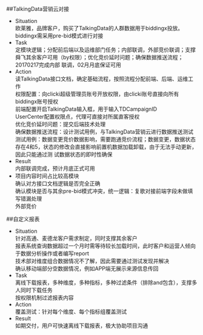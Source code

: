 ##TalkingData营销云对接
* Situation  
  欧莱雅，品牌客户，购买了TalkingData的人群数据用于biddingx投放。biddingx需采用pre-bid模式进行对接
* Task  
  定模块逻辑；分配前后端以及运维部门任务；内部联调，外部竞价联调；支撑舜飞其余客户可用（by权限）；优化竞价延时问题；确保数据推送流程；20170217完成内部
  联调，02月月底保证可用
* Action  
  读TalkingData接口文档，确定基础流程，按照流程分配前端、后端、运维工作  
  权限配置：向clicki超级管理员账号开放权限，由clicki账号直接向所有biddingx账号授权  
  前端配置开启TalkingData输入框，用于输入TDCampaignID   
  UserCenter配置权限点，代理可直接对所属直客授权  
  优化竞价延时问题：提交后端技术处理   
  确保数据推送流程：设计测试用例，与TalkingData营销云进行数据推送测试  
  测试用例：数据变更竞价数据影响，需要跑通竞价流程；数据变更，数据状态存在4和5，状态的修改会直接影响前置机数据加载卸载，由于无法手动更新，因此只能通过测 
           试数据状态的即时性确保  
* Result  
  内部联调完成，预计月底正式可用  
* 项目内容时间占比较高模块  
  确认对方接口文档逻辑是否完全正确  
  确认模块是否与其余pre-bid模式冲突，统一逻辑：复歌对接前端字段未做填写错漏处理  
  外部竞价  
  
##自定义报表  
* Situation  
  针对高通、麦德龙客户需求制定，同时支撑其余客户  
  报表系统查询数据超过一个月时需等待较长加载时间，此时客户和运营人倾向于数据分析操作或者编写report  
  技术部对维度组合数据情况不了解，因此需要通过测试发现并解决  
  确认移动端部分空数据情况，例如APP端无展示来源信息传回  
* Task  
  离线下载报表，多种维度，多种指标，多种过滤条件（排除and包含），支撑多人同时下载任务  
  按权限机制过滤报表内容  
* Action  
  覆盖测试：针对每个维度、每个指标组覆盖测试  
* Result  
  如期交付，用户可快速离线下载报表，极大协助项目沟通  
